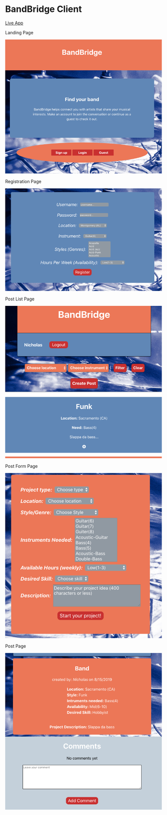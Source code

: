 BandBridge Client
=================

[Live App](https://band-bridge.ygnick.now.sh/)


Landing Page

![Landing page image](./screenshots/LandingPage.png "Landing page")

Registration Page

![Registration Page](./screenshots/RegistrationPage.png "Registration page")

Post List Page

![Post list page image](./screenshots/PostListPage.png "Post list page")

Post Form Page

![Post form page image](./screenshots/PostFormPage.png "Post form page")

Post Page

![Post page image](./screenshots/PostPage.png "Post page")
